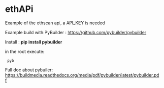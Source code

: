 # ethAPi
Example of the ethscan api, a API_KEY is needed


Example build with PyBuilder : https://github.com/pybuilder/pybuilder  

Install : **pip install pybuilder**

in the root execute:   
```
 pyb
```
Full doc about pybuiler: https://buildmedia.readthedocs.org/media/pdf/pybuilder/latest/pybuilder.pdf   
